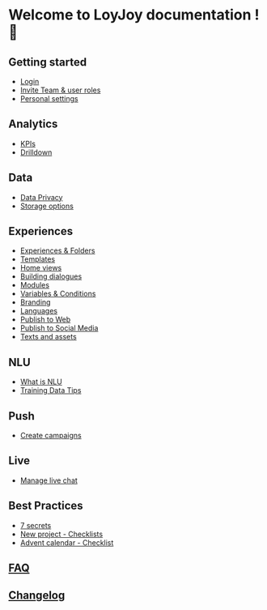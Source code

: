 # Welcome to LoyJoy documentation ! 🎉

## Getting started
- [Login](/getting_started/login/login.md)
- [Invite Team & user roles](/getting_started/roles/roles.md)
- [Personal settings](/getting_started/personal_settings/personal_settings.md)

## Analytics
- [KPIs](analytics/kpi/kpi.md)
- [Drilldown](analytics/drill_down/drill_down.md)

## Data
- [Data Privacy](/data/data_privacy.md)
- [Storage options](/data/data.md)

## Experiences
- [Experiences & Folders](experiences/experiences/experiences.md)
- [Templates](experiences/templates/templates.md)
- [Home views](experiences/homeview/homeview.md)
- [Building dialogues](experiences/building/build_a_conversational_experience.md)
- [Modules](experiences/modules/module_list.md)
- [Variables & Conditions](/experiences/variables/variables.md)
- [Branding](experiences/branding/branding.md)
- [Languages](experiences/language/language.md)
- [Publish to Web](experiences/publish/publish.md)
- [Publish to Social Media](experiences/publish/publish.md#other-platforms)
- [Texts and assets](experiences/text_and_assets.md)

## NLU
- [What is NLU](/advanced/nlu/nlu.md)
- [Training Data Tips](/advanced/nlu/training/training.md)

## Push
- [Create campaigns](/advanced/push/push.md)

## Live
- [Manage live chat](/advanced/live/live.md)

## Best Practices
- [7 secrets]()
- [New project - Checklists]()
- [Advent calendar - Checklist]()

## [FAQ]()

## [Changelog](https://github.com/loyjoy/welcome/blob/master/CHANGELOG.md)
